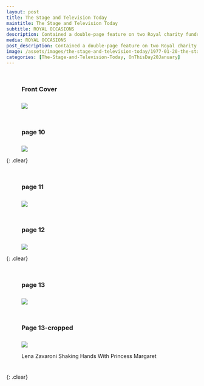```yaml
---
layout: post
title: The Stage and Television Today
maintitle: The Stage and Television Today
subtitle: ROYAL OCCASIONS
description: Contained a double-page feature on two Royal charity fundraisers which had been held the previous week. Lena had performed at one of them, held at Jollees in Stoke-on-Trent, and she was photographed shaking hands with Princess Margaret.
media: ROYAL OCCASIONS
post_description: Contained a double-page feature on two Royal charity fundraisers which had been held the previous week. Lena had performed at one of them, held at Jollees in Stoke-on-Trent, and she was photographed shaking hands with Princess Margaret.
image: /assets/images/the-stage-and-television-today/1977-01-20-the-stage-and-television-today-front-cover.jpg
categories: [The-Stage-and-Television-Today, OnThisDay20January]
---
```


<figure class="fig1">
<figcaption>
<h3 id="front-cover">Front Cover</h3>
</figcaption>
<a href="/assets/images/the-stage-and-television-today/1977-01-20-the-stage-and-television-today-front-cover.jpg"><img src="/assets/images/the-stage-and-television-today/1977-01-20-the-stage-and-television-today-front-cover.jpg" class="full-width zoom-in"></a>
</figure>

<figure class="fig2">
<figcaption>
<h3 id="page-10">page 10</h3>
</figcaption>
<a href="/assets/images/the-stage-and-television-today/1977-01-20-the-stage-and-television-today-page-10.jpg"><img src="/assets/images/the-stage-and-television-today/1977-01-20-the-stage-and-television-today-page-10.jpg" class="full-width zoom-in"></a>
</figure>

{: .clear}

<figure class="fig1">
<figcaption>
<h3 id="page-11">page 11</h3>
</figcaption>
<a href="/assets/images/the-stage-and-television-today/1977-01-20-the-stage-and-television-today-page-11.jpg"><img src="/assets/images/the-stage-and-television-today/1977-01-20-the-stage-and-television-today-page-11.jpg" class="full-width zoom-in"></a>
</figure>

<figure class="fig2">
<figcaption>
<h3 id="page-12">page 12</h3>
</figcaption>
<a href="/assets/images/the-stage-and-television-today/1977-01-20-the-stage-and-television-today-page-12.jpg"><img src="/assets/images/the-stage-and-television-today/1977-01-20-the-stage-and-television-today-page-12.jpg" class="full-width zoom-in"></a>
</figure>

{: .clear}

<figure class="fig1">
<figcaption>
<h3 id="page-13">page 13</h3>
</figcaption>
<a href="/assets/images/the-stage-and-television-today/1977-01-20-the-stage-and-television-today-page-13.jpg"><img src="/assets/images/the-stage-and-television-today/1977-01-20-the-stage-and-television-today-page-13.jpg" class="full-width zoom-in"></a>
</figure>


<figure class="fig2">
<figcaption>
<h3 id="page-13-cropped">Page 13-cropped</h3>
</figcaption>
<a href="/assets/images/the-stage-and-television-today/1977-01-20-the-stage-and-television-today-Lena-Zavaroni-shaking-hands-with-princess-margaret.png"><img src="/assets/images/the-stage-and-television-today/1977-01-20-the-stage-and-television-today-Lena-Zavaroni-shaking-hands-with-princess-margaret.png" class="full-width zoom-in"></a>
<figcaption>
<p>Lena Zavaroni Shaking Hands With Princess Margaret</p>
</figcaption>
</figure>

<br />{: .clear}

<style>
.fig1 {float:left; width:49%;}

.fig2 {float:right; width:49%;}

figcaption {float:left; width:100%;}

@media screen and (orientation:portrait) {
.fig1, .fig2 {float:left; width:100%;}
figcaption {float:left; width:100%; margin-bottom: 10px;}
}
</style>

